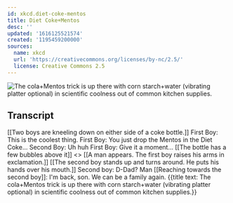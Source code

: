 ```yaml
---
id: xkcd.diet-coke-mentos
title: Diet Coke+Mentos
desc: ''
updated: '1616125521574'
created: '1195459200000'
sources:
  name: xkcd
  url: 'https://creativecommons.org/licenses/by-nc/2.5/'
  license: Creative Commons 2.5
---
```

![The cola+Mentos trick is up there with corn starch+water (vibrating platter optional) in scientific coolness out of common kitchen supplies.](https://imgs.xkcd.com/comics/diet_coke_mentos.png)

## Transcript
[[Two boys are kneeling down on either side of a coke bottle.]]
First Boy: This is the coolest thing.
First Boy: You just drop the Mentos in the Diet Coke...
Second Boy: Uh huh
First Boy: Give it a moment...
[[The bottle has a few bubbles above it]]
<<Poof>> [[A man appears.  The first boy raises his arms in exclamation.]]
[[The second boy stands up and turns around.  He puts his hands over his mouth.]]
Second boy: D-Dad?
Man [[Reaching towards the second boy]]: I'm back, son. We can be a family again.
{{title text: The cola+Mentos trick is up there with corn starch+water (vibrating platter optional) in scientific coolness out of common kitchen supplies.}}
